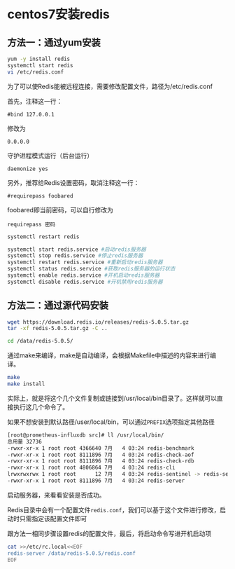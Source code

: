 # centos7安装redis
## 方法一：通过yum安装

```bash
yum -y install redis
systemctl start redis
vi /etc/redis.conf
```

为了可以使Redis能被远程连接，需要修改配置文件，路径为/etc/redis.conf

首先，注释这一行：

```text
#bind 127.0.0.1
```

修改为

```text
0.0.0.0
```

守护进程模式运行（后台运行）

```
daemonize yes
```

另外，推荐给Redis设置密码，取消注释这一行：

```text
#requirepass foobared
```

foobared即当前密码，可以自行修改为

```text
requirepass 密码
```

```bash
systemctl restart redis
```

```bash
systemctl start redis.service #启动redis服务器
systemctl stop redis.service #停止redis服务器
systemctl restart redis.service #重新启动redis服务器
systemctl status redis.service #获取redis服务器的运行状态
systemctl enable redis.service #开机启动redis服务器
systemctl disable redis.service #开机禁用redis服务器
```

## 方法二：通过源代码安装

```bash
wget https://download.redis.io/releases/redis-5.0.5.tar.gz
tar -xf redis-5.0.5.tar.gz -C ..
```

```bash
cd /data/redis-5.0.5/
```

通过make来编译，make是自动编译，会根据Makefile中描述的内容来进行编译。

```bash
make
make install
```

实际上，就是将这个几个文件复制或链接到/usr/local/bin目录了。这样就可以直接执行这几个命令了。

如果不想安装到默认路径/user/local/bin，可以通过`PREFIX`选项指定其他路径

```bash
[root@prometheus-influxdb src]# ll /usr/local/bin/
总用量 32736
-rwxr-xr-x 1 root root 4366640 7月   4 03:24 redis-benchmark
-rwxr-xr-x 1 root root 8111896 7月   4 03:24 redis-check-aof
-rwxr-xr-x 1 root root 8111896 7月   4 03:24 redis-check-rdb
-rwxr-xr-x 1 root root 4806864 7月   4 03:24 redis-cli
lrwxrwxrwx 1 root root      12 7月   4 03:24 redis-sentinel -> redis-server
-rwxr-xr-x 1 root root 8111896 7月   4 03:24 redis-server
```

启动服务器，来看看安装是否成功。

Redis目录中会有一个配置文件`redis.conf`，我们可以基于这个文件进行修改，启动时只需指定该配置文件即可

跟方法一相同步骤设置redis的配置文件，最后，将启动命令写进开机启动项

```bash
cat >>/etc/rc.local<<EOF
redis-server /data/redis-5.0.5/redis.conf
EOF
```


